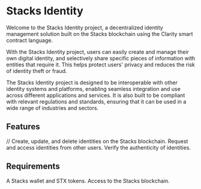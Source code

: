 # Stacks Identity

Welcome to the Stacks Identity project, a decentralized identity management solution built on the Stacks blockchain using the Clarity smart contract language.

With the Stacks Identity project, users can easily create and manage their own digital identity, and selectively share specific pieces of information with entities that require it. This helps protect users' privacy and reduces the risk of identity theft or fraud.

The Stacks Identity project is designed to be interoperable with other identity systems and platforms, enabling seamless integration and use across different applications and services. It is also built to be compliant with relevant regulations and standards, ensuring that it can be used in a wide range of industries and sectors.


## Features
// Create, update, and delete identities on the Stacks blockchain.
Request and access identities from other users.
Verify the authenticity of identities.

## Requirements
A Stacks wallet and STX tokens.
Access to the Stacks blockchain.
